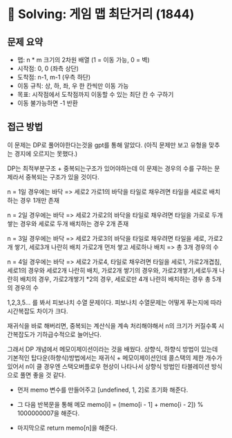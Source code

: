 # 📝 Solving: 게임 맵 최단거리 (1844)

## 문제 요약

- 맵: n \* m 크기의 2차원 배열 (1 = 이동 가능, 0 = 벽)
- 시작점: 0, 0 (좌측 상단)
- 도착점: n-1, m-1 (우측 하단)
- 이동 규칙: 상, 하, 좌, 우 한 칸씩만 이동 가능
- 목표: 시작점에서 도착점까지 이동할 수 있는 최단 칸 수 구하기
- 이동 불가능하면 -1 반환

## 접근 방법

이 문제는 DP로 풀어야한다는것을 gpt를 통해 알았다.
(아직 문제만 보고 유형을 맞추는 경지에 오르지는 못했다.)

DP는 최적부분구조 + 중복되는구조가 있어야하는데 이 문제는 경우의 수를 구하는
문제라서 중복되는 구조가 있을 것이다.

n = 1일 경우에는 바닥 => 세로2 가로1의 바닥을 타일로 채우려면 타일을 세로로 배치하는 경우 1개만 존재

n = 2일 경우에는 바닥 => 세로2 가로2의 바닥을 타일로 채우려면 타일을 가로로 두개 쌓는 경우와 세로로 두개 배치하는 경우 2개 존재

n = 3일 경우에는 바닥 => 세로2 가로3의 바닥을 타일로 채우려면 타일을 세로, 가로2개 쌓기, 세로3개 나란히 배치 가로2개 먼저 쌓고 세로하나 배치 => 총 3개 경우의 수

n = 4일 경우에는 바닥 => 세로2 가로4, 타일로 채우려면 타일을 세로1, 가로2개겹침, 세로1의 경우와 세로2개 나란히 배치, 가로2개 쌓기의 경우와, 가로2개쌓기,세로두개 나란히 배치의 경우, 가로2개쌓기 \*2의 경우, 세로로만 4개 나란히 배치하는 경우 총 5개의 경우의 수

1,2,3,5... 를 봐서 피보나치 수열 문제이다. 피보나치 수열문제는 어떻게 푸는지에 따라 시간복잡도 차이가 크다.

재귀식을 바로 해버리면, 중복되는 계산식을 계속 처리해야해서 n의 크기가 커질수록 시간복잡도가 기하급수적으로 늘어난다.

그래서 DP 개념에서 메모이제이션이라는 것을 배웠다. 상향식, 하향식 방법이 있는데 기본적인 탑다운(하향식)방법에서는 재귀식 + 메모이제이션인데 콜스택의 제한 개수가 있어서 n이 클 경우엔 스택오버플로우 현상이 나타나서 상향식 방법인 타블레이션 방식으로 풀면 좋을 것 같다.

- 먼저 memo 변수를 만들어주고 [undefined, 1, 2]로 초기화 해준다.
- 그 다음 반복문을 통해 메모 memo[i] = (memo[i - 1] + memo[i - 2]) % 1000000007을 해준다.

- 마지막으로 return memo[n]을 해준다.

